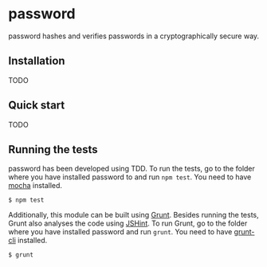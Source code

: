 # password

password hashes and verifies passwords in a cryptographically secure way.

## Installation

TODO

## Quick start

TODO

## Running the tests

password has been developed using TDD. To run the tests, go to the folder where you have installed password to and run `npm test`. You need to have [mocha](https://github.com/visionmedia/mocha) installed.

    $ npm test

Additionally, this module can be built using [Grunt](http://gruntjs.com/). Besides running the tests, Grunt also analyses the code using [JSHint](http://www.jshint.com/). To run Grunt, go to the folder where you have installed password and run `grunt`. You need to have [grunt-cli](https://github.com/gruntjs/grunt-cli) installed.

    $ grunt
